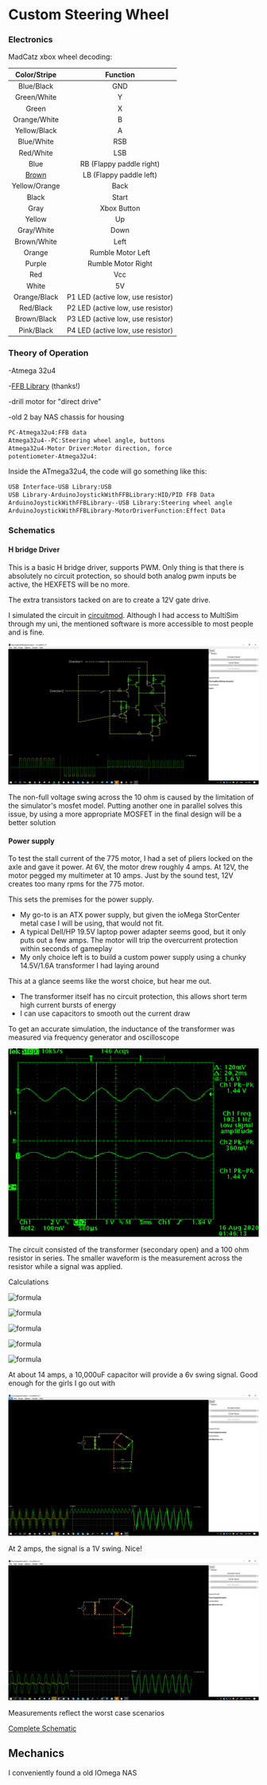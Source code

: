 # Custom Steering Wheel

### Electronics

MadCatz xbox wheel decoding:

|             Color/Stripe              |         Function         |
| :-----------------------------------: | :----------------------: |
|              Blue/Black              |           GND            |
|              Green/White              |            Y             |
|                 Green                 |            X             |
|             Orange/White              |            B             |
|             Yellow/Black              |            A             |
|              Blue/White               |           RSB            |
|               Red/White               |           LSB            |
|                 Blue                  | RB (Flappy paddle right) |
| [Brown](https://youtu.be/lzqCQxi3ENE) | LB (Flappy paddle left)  |
| Yellow/Orange | Back |
| Black | Start |
| Gray | Xbox Button |
| Yellow | Up |
|              Gray/White               |               Down                |
|              Brown/White              |               Left                |
|                Orange                 |         Rumble Motor Left         |
|                Purple                 |        Rumble Motor Right         |
|                  Red                  |                Vcc                |
| White | 5V |
| Orange/Black | P1 LED (active low, use resistor) |
| Red/Black | P2 LED (active low, use resistor) |
| Brown/Black | P3 LED (active low, use resistor) |
| Pink/Black | P4 LED (active low, use resistor) |

### Theory of Operation

-Atmega 32u4

-[FFB Library](https://github.com/YukMingLaw/ArduinoJoystickWithFFBLibrary) (thanks!)

-drill motor for "direct drive"

-old 2 bay NAS chassis for housing

```sequence
PC-Atmega32u4:FFB data
Atmega32u4--PC:Steering wheel angle, buttons
Atmega32u4-Motor Driver:Motor direction, force
potentiometer-Atmega32u4:
```

Inside the ATmega32u4, the code will go something like this:

```sequence
USB Interface-USB Library:USB
USB Library-ArduinoJoystickWithFFBLibrary:HID/PID FFB Data
ArduinoJoystickWithFFBLibrary--USB Library:Steering wheel angle
ArduinoJoystickWithFFBLibrary-MotorDriverFunction:Effect Data
```

### Schematics

#### H bridge Driver

This is a basic H bridge driver, supports PWM. Only thing is that there is absolutely no circuit protection, so should both analog pwm inputs be active, the HEXFETS will be no more.

The extra transistors tacked on are to create a 12V gate drive.

I simulated the circuit in [circuitmod](https://sourceforge.net/projects/circuitmod/). Although I had access to MultiSim through my uni, the mentioned software is more accessible to most people and is fine.

![HBridgeSimulation](/pics/HBridgeSimulation.png)

The non-full voltage swing across the 10 ohm is caused by the limitation of the simulator's mosfet model. Putting another one in parallel solves this issue, by using a more appropriate MOSFET in the final design will be a better solution

#### Power supply

To test the stall current of the 775 motor, I had a set of pliers locked on the axle and gave it power. At 6V, the motor drew roughly 4 amps. At 12V, the motor pegged my multimeter at 10 amps. Just by the sound test, 12V creates too many rpms for the 775 motor.

This sets the premises for the power supply. 

- My go-to is an ATX power supply, but given the ioMega StorCenter metal case I will be using, that would not fit. 
- A typical Dell/HP 19.5V laptop power adapter seems good, but it only puts out a few amps. The motor will trip the overcurrent protection within seconds of gameplay
- My only choice left is to build a custom power supply using a chunky 14.5V/1.6A transformer I had laying around

This at a glance seems like the worst choice, but hear me out. 

- The transformer itself has no circuit protection, this allows short term high current bursts of energy
- I can use capacitors to smooth out the current draw

To get an accurate simulation, the inductance of the transformer was measured via frequency generator and oscilloscope

![TrafoInductanceTest](/pics/TrafoInductanceTest.png)

The circuit consisted of the transformer (secondary open) and a 100 ohm resistor in series. The smaller waveform is the measurement across the resistor while a signal was applied.

Calculations

![formula](https://render.githubusercontent.com/render/math?math=X_L=2%20\pi%20fL)

![formula](https://render.githubusercontent.com/render/math?math=L=\frac{2%20\pi%20f}{X_L})

![formula](https://render.githubusercontent.com/render/math?math=\frac{1.44V}{.36V}=\frac{X_L+100}{100ohm})

![formula](https://render.githubusercontent.com/render/math?math=X_L=300ohm)

![formula](https://render.githubusercontent.com/render/math?math=L=\frac{300ohm}{2%20\pi%20103.1hz}=.463H)


At about 14 amps, a 10,000uF capacitor will provide a 6v swing signal. Good enough for the girls I go out with

![PowerSupplySim](/pics/PowerSupplySim.png)

At 2 amps, the signal is a 1V swing. Nice!

![PowerSupplySimLowCurrent](/pics/PowerSupplySimLowCurrent.png)

Measurements reflect the worst case scenarios 

[Complete Schematic](https://github.com/joesphan/Fullmotion-Racing-Sim/blob/master/Steering%20Wheel/Controller/Schematics%20and%20simulation/FullSchematic.pdf)

## Mechanics

I conveniently found a old IOmega NAS 

